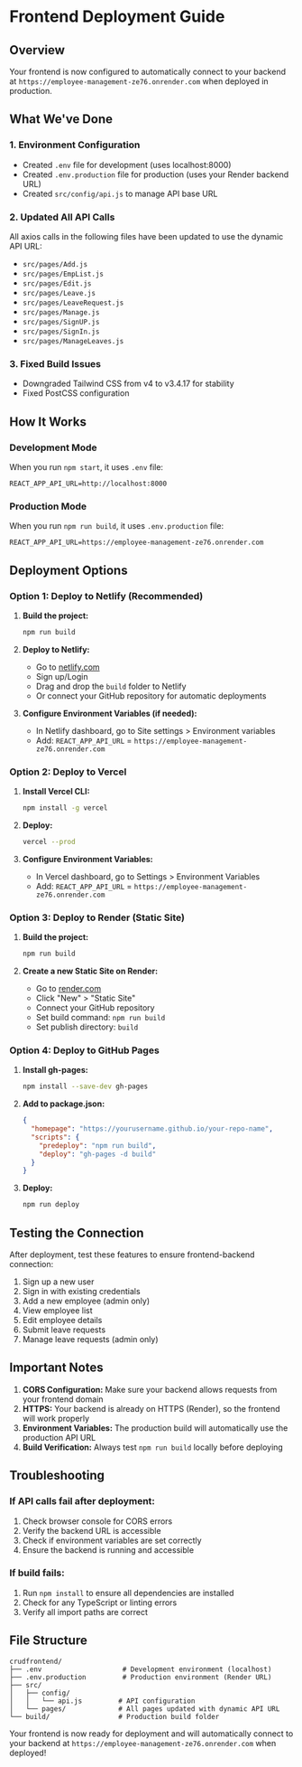 # Frontend Deployment Guide

## Overview
Your frontend is now configured to automatically connect to your backend at `https://employee-management-ze76.onrender.com` when deployed in production.

## What We've Done

### 1. Environment Configuration
- Created `.env` file for development (uses localhost:8000)
- Created `.env.production` file for production (uses your Render backend URL)
- Created `src/config/api.js` to manage API base URL

### 2. Updated All API Calls
All axios calls in the following files have been updated to use the dynamic API URL:
- `src/pages/Add.js`
- `src/pages/EmpList.js`
- `src/pages/Edit.js`
- `src/pages/Leave.js`
- `src/pages/LeaveRequest.js`
- `src/pages/Manage.js`
- `src/pages/SignUP.js`
- `src/pages/SignIn.js`
- `src/pages/ManageLeaves.js`

### 3. Fixed Build Issues
- Downgraded Tailwind CSS from v4 to v3.4.17 for stability
- Fixed PostCSS configuration

## How It Works

### Development Mode
When you run `npm start`, it uses `.env` file:
```
REACT_APP_API_URL=http://localhost:8000
```

### Production Mode
When you run `npm run build`, it uses `.env.production` file:
```
REACT_APP_API_URL=https://employee-management-ze76.onrender.com
```

## Deployment Options

### Option 1: Deploy to Netlify (Recommended)

1. **Build the project:**
   ```bash
   npm run build
   ```

2. **Deploy to Netlify:**
   - Go to [netlify.com](https://netlify.com)
   - Sign up/Login
   - Drag and drop the `build` folder to Netlify
   - Or connect your GitHub repository for automatic deployments

3. **Configure Environment Variables (if needed):**
   - In Netlify dashboard, go to Site settings > Environment variables
   - Add: `REACT_APP_API_URL` = `https://employee-management-ze76.onrender.com`

### Option 2: Deploy to Vercel

1. **Install Vercel CLI:**
   ```bash
   npm install -g vercel
   ```

2. **Deploy:**
   ```bash
   vercel --prod
   ```

3. **Configure Environment Variables:**
   - In Vercel dashboard, go to Settings > Environment Variables
   - Add: `REACT_APP_API_URL` = `https://employee-management-ze76.onrender.com`

### Option 3: Deploy to Render (Static Site)

1. **Build the project:**
   ```bash
   npm run build
   ```

2. **Create a new Static Site on Render:**
   - Go to [render.com](https://render.com)
   - Click "New" > "Static Site"
   - Connect your GitHub repository
   - Set build command: `npm run build`
   - Set publish directory: `build`

### Option 4: Deploy to GitHub Pages

1. **Install gh-pages:**
   ```bash
   npm install --save-dev gh-pages
   ```

2. **Add to package.json:**
   ```json
   {
     "homepage": "https://yourusername.github.io/your-repo-name",
     "scripts": {
       "predeploy": "npm run build",
       "deploy": "gh-pages -d build"
     }
   }
   ```

3. **Deploy:**
   ```bash
   npm run deploy
   ```

## Testing the Connection

After deployment, test these features to ensure frontend-backend connection:
1. Sign up a new user
2. Sign in with existing credentials
3. Add a new employee (admin only)
4. View employee list
5. Edit employee details
6. Submit leave requests
7. Manage leave requests (admin only)

## Important Notes

1. **CORS Configuration:** Make sure your backend allows requests from your frontend domain
2. **HTTPS:** Your backend is already on HTTPS (Render), so the frontend will work properly
3. **Environment Variables:** The production build will automatically use the production API URL
4. **Build Verification:** Always test `npm run build` locally before deploying

## Troubleshooting

### If API calls fail after deployment:
1. Check browser console for CORS errors
2. Verify the backend URL is accessible
3. Check if environment variables are set correctly
4. Ensure the backend is running and accessible

### If build fails:
1. Run `npm install` to ensure all dependencies are installed
2. Check for any TypeScript or linting errors
3. Verify all import paths are correct

## File Structure
```
crudfrontend/
├── .env                    # Development environment (localhost)
├── .env.production         # Production environment (Render URL)
├── src/
│   ├── config/
│   │   └── api.js         # API configuration
│   └── pages/             # All pages updated with dynamic API URL
└── build/                 # Production build folder
```

Your frontend is now ready for deployment and will automatically connect to your backend at `https://employee-management-ze76.onrender.com` when deployed!